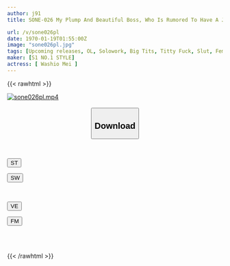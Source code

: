 ```yaml
---
author: j91
title: SONE-026 My Plump And Beautiful Boss, Who Is Rumored To Have A J-cup, Invited Me For A Drink At His House...and We Continued To Have Sex For 3 Days And 3 Nights... Mei Washio

url: /v/sone026pl
date: 1970-01-19T01:55:00Z
image: "sone026pl.jpg"
tags: [Upcoming releases, OL, Solowork, Big Tits, Titty Fuck, Slut, Female Boss	]
maker: [S1 NO.1 STYLE]
actress: [ Washio Mei ]
---
```



{{< rawhtml >}}

<div class="video" data-videoid="pending_link.html">
    <a href="javascript:;">
        <img src="/v/sone026pl/sone026pl.jpg" width="WIDTH" height="HEIGHT" alt="sone026pl.mp4" loading="lazy">
    </a>
</div>

<script type="text/javascript" src="https://j91.asia/asset/on-demand-pend.js"></script>

<br>
  <link rel="stylesheet" href="https://j91.asia/asset/bs5.css">
  
  <center>
  <button class="btn btn-primary" type="button" data-bs-toggle="collapse" data-bs-target=".multi-collapse" aria-expanded="false" aria-controls="multiCollapseExample1 multiCollapseExample2"><h2>Download</h2></button></center>
</p>
<div class="row">
  <div class="col">
    <div class="collapse multi-collapse" id="multiCollapseExample1">
      <div class="card card-body">
	      	      <br>
<div class="buttons">  
<p><a href="https://j91.asia/pending_link.html" target="_blank"><button class="btn-hover color-3"><i class="fa fa-download"></i> ST</button></a></p>
<p><a href="https://j91.asia/pending_link.html" target="_blank"><button class="btn-hover color-2"><i class="fa fa-download"></i> SW</button></a></p></div>
    </div>
  </div>
</div>
  <div class="col">
    <div class="collapse multi-collapse" id="multiCollapseExample2">
      <div class="card card-body">
	      <br>
<div class="buttons">
<p><a href="https://j91.asia/pending_link.html" target="_blank"><button class="btn-hover color-9"><i class="fa fa-download"></i> VE</button></a></p>
<p><a href="https://j91.asia/pending_link.html" target="_blank"><button class="btn-hover color-8"><i class="fa fa-download"></i> FM</button></a></p></div>
<br><br>
      </div>
    </div>
  </div>
</div>

{{< /rawhtml >}}